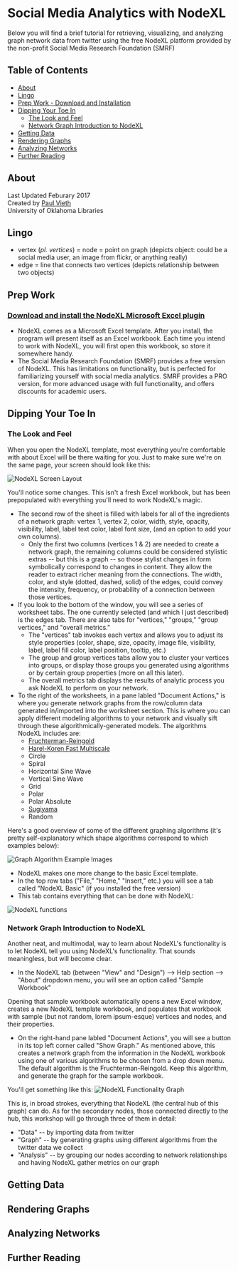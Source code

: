 # Social Media Analytics with NodeXL
Below you will find a brief tutorial for retrieving, visualizing, and analyzing graph network data from twitter using the free NodeXL platform provided by the non-profit Social Media Research Foundation (SMRF)

## Table of Contents
* [About](#about)
* [Lingo](#lingo)
* [Prep Work - Download and Installation](#prep-work)
* [Dipping Your Toe In](#dipping-your-toe-in)
  * [The Look and Feel](#the-look-and-feel)
  * [Network Graph Introduction to NodeXL](#network-graph-introduction-to-nodexl)
* [Getting Data](#getting-data)
* [Rendering Graphs](#rendering-graphs)
* [Analyzing Networks](#analyzing-networks)
* [Further Reading](#further-reading)
  
## About
Last Updated Feburary 2017  
Created by [Paul Vieth](http://paulkelleyvieth.org/)  
University of Oklahoma Libraries

## Lingo
* vertex (_pl. vertices_) = node = point on graph (depicts object: could be a social media user, an image from flickr, or anything really)
* edge = line that connects two vertices (depicts relationship between two objects)

## Prep Work
### [Download and install the NodeXL Microsoft Excel plugin](http://www.smrfoundation.org/nodexl/installation/)
* NodeXL comes as a Microsoft Excel template. After you install, the program will present itself as an Excel workbook. Each time you intend to work with NodeXL, you will first open this workbook, so store it somewhere handy.
* The Social Media Research Foundation (SMRF) provides a free version of NodeXL. This has limitations on functionality, but is perfected for familiarizing yourself with social media analytics. SMRF provides a PRO version, for more advanced usage with full functionality, and offers discounts for academic users.

## Dipping Your Toe In
### The Look and Feel
When you open the NodeXL template, most everything you're comfortable with about Excel will be there waiting for you.
Just to make sure we're on the same page, your screen should look like this:

![NodeXL Screen Layout](/images/netpres01.PNG)

You'll notice some changes. This isn't a fresh Excel workbook, but has been prepopulated with everything you'll need to work NodeXL's magic.
* The second row of the sheet is filled with labels for all of the ingredients of a network graph: vertex 1, vertex 2, color, width, style, opacity, visibility, label, label text color, label font size, (and an option to add your own columns).
  * Only the first two columns (vertices 1 & 2) are needed to create a network graph, the remaining columns could be considered stylistic extras -- but this is a graph -- so those stylist changes in form symbolically correspond to changes in content. They allow the reader to extract richer meaning from the connections. The width, color, and style (dotted, dashed, solid) of the edges, could convey the intensity, frequency, or probability of a connection between those vertices.
* If you look to the bottom of the window, you will see a series of worksheet tabs. The one currently selected (and which I just described) is the edges tab. There are also tabs for "vertices," "groups," "group vertices," and "overall metrics."
  * The "vertices" tab invokes each vertex and allows you to adjust its style properties (color, shape, size, opacity, image file, visibility, label, label fill color, label position, tooltip, etc.)
  * The group and group vertices tabs allow you to cluster your vertices into groups, or display those groups you generated using algorithms or by certain group properties (more on all this later).
  * The overall metrics tab displays the results of analytic process you ask NodeXL to perform on your network.
* To the right of the worksheets, in a pane labled "Document Actions," is where you generate network graphs from the row/column data generated in/imported into the worksheet section. This is where you can apply different modeling algorithms to your network and visually sift through these algorithmically-generated models. The algorithms NodeXL includes are:
  * [Fruchterman-Reingold](https://en.wikipedia.org/wiki/Force-directed_graph_drawing)
  * [Harel-Koren Fast Multiscale](https://www.researchgate.net/figure/220875983_fig1_Figure-1-a-Harel-Koren-HK-fast-multi-scale-layout-of-a-clustered-network-of-Twitter)
  * Circle
  * Spiral
  * Horizontal Sine Wave
  * Vertical Sine Wave
  * Grid
  * Polar
  * Polar Absolute
  * [Sugiyama](http://www.cs.usyd.edu.au/~shhong/fab.pdf)
  * Random

Here's a good overview of some of the different graphing algorithms (it's pretty self-explanatory which shape algorithms correspond to which examples below):

![Graph Algorithm Example Images](/images/netpres02.png)

* NodeXL makes one more change to the basic Excel template.
 * In the top row tabs ("File," "Home," "Insert," etc.) you will see a tab called "NodeXL Basic" (if you installed the free version)
 * This tab contains everything that can be done with NodeXL:

![NodeXL functions](/images/netpres03.PNG)

### Network Graph Introduction to NodeXL
Another neat, and multimodal, way to learn about NodeXL's functionality is to let NodeXL tell you using NodeXL's functionality. That sounds meaningless, but will become clear.
  
* In the NodeXL tab (between "View" and "Design") --> Help section --> "About" dropdown menu, you will see an option called "Sample Workbook"

Opening that sample workbook automatically opens a new Excel window, creates a new NodeXL template workbook, and populates that workbook with sample (but not random, lorem ipsum-esque) vertices and nodes, and their properties.

* On the right-hand pane labled "Document Actions", you will see a button in its top left corner called "Show Graph." As mentioned above, this creates a network graph from the information in the NodeXL workbook using one of various algorithms to be chosen from a drop down menu. The default algorithm is the Fruchterman-Reingold. Keep this algorithm, and generate the graph for the sample workbook.

You'll get something like this:
![NodeXL Functionality Graph](/images/netpres04.PNG)

This is, in broad strokes, everything that NodeXL (the central hub of this graph) can do. As for the secondary nodes, those connected directly to the hub, this workshop will go through three of them in detail:
* "Data" -- by importing data from twitter
* "Graph" -- by generating graphs using different algorithms from the twitter data we collect
* "Analysis" -- by grouping our nodes according to network relationships and having NodeXL gather metrics on our graph

## Getting Data

## Rendering Graphs

## Analyzing Networks

## Further Reading
